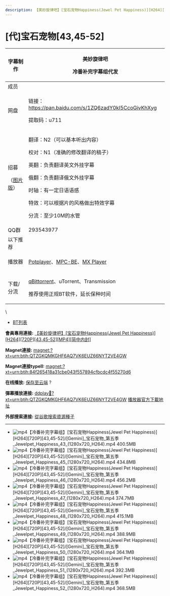 ```yaml
---
description: 【美妙旋律吧】[宝石宠物Happiness(Jewel Pet Happiness)][H264][720P][43,45-52][MP4][简中内封]
---
```


# \[代]宝石宠物\[43,45-52]



| 字幕制作                                                                          | <p>美妙旋律吧</p><p>冷番补完字幕组代发</p>                                                                                                                                                            |
| ----------------------------------------------------------------------------- | --------------------------------------------------------------------------------------------------------------------------------------------------------------------------------------- |
| 成员                                                                            |                                                                                                                                                                                         |
| 网盘                                                                            | <p> 链接：https://pan.baidu.com/s/1ZQ6zadY0kI5CcoGivKhXyg  </p><p>提取码：u711</p>                                                                                                             |
| <p>招募</p><p>（<a href="https://s2.ax1x.com/2020/01/30/11aCjS.jpg">图片版</a>）</p> | <p>翻译：N2（可以基本听出内容）</p><p>校对：N1（准确的修改翻译的稿子）</p><p>英翻：负责翻译英文外挂字幕</p><p>俄翻：负责翻译俄文外挂字幕</p><p>时轴：有一定日语语感</p><p>特效：可以根据片的风格做出特效字幕</p><p>分流：至少10M的水管</p>                                       |
| QQ群                                                                           | 293543977                                                                                                                                                                               |
| 以下推荐                                                                          |                                                                                                                                                                                         |
| 播放器                                                                           | <p><a href="https://potplayer.daum.net/">Potplayer</a>、<a href="https://sourceforge.net/projects/mpcbe/">MPC-BE</a>、<a href="https://www.lanzous.com/b688551">MX Player</a></p><p> </p> |
| 下载/分流                                                                         | <p><a href="https://github.com/c0re100/qBittorrent-Enhanced-Edition/releases">qBittorrent</a>、uTorrent、Transmission</p><p>推荐使用正规BT软件，延长保种时间</p>                                         |

&#x20;

&#x20;

&#x20;

&#x20;

&#x20;

&#x20;

\


* [BT列表](https://share.dmhy.org/topics/view/603819_Happiness_Jewel_Pet_Happiness_H264_720P_43_45-52_MP4.html#tabs-1)

**會員專用連接:** [【美妙旋律吧】\[宝石宠物Happiness(Jewel Pet Happiness)\]\[H264\]\[720P\]\[43,45-52\]\[MP4\]\[简中内封\]](https://dl.dmhy.org/2022/06/24/84f265418a31cbe043f557894cfbcdc4f55270d6.torrent)

**Magnet連接:** [magnet:?xt=urn:btih:QTZGKQMKGHF6AQ7VK6EUZ66NYT2VE4GW](https://magnet/?xt=urn:btih:QTZGKQMKGHF6AQ7VK6EUZ66NYT2VE4GW\&dn=\&tr=http%3A%2F%2F104.143.10.186%3A8000%2Fannounce\&tr=udp%3A%2F%2F104.143.10.186%3A8000%2Fannounce\&tr=http%3A%2F%2Ftracker.openbittorrent.com%3A80%2Fannounce\&tr=udp%3A%2F%2Ftracker3.itzmx.com%3A6961%2Fannounce\&tr=http%3A%2F%2Ftracker4.itzmx.com%3A2710%2Fannounce\&tr=http%3A%2F%2Ftracker.publicbt.com%3A80%2Fannounce\&tr=http%3A%2F%2Ftracker.prq.to%2Fannounce\&tr=http%3A%2F%2Fopen.acgtracker.com%3A1096%2Fannounce\&tr=https%3A%2F%2Ft-115.rhcloud.com%2Fonly_for_ylbud\&tr=http%3A%2F%2Ftracker1.itzmx.com%3A8080%2Fannounce\&tr=http%3A%2F%2Ftracker2.itzmx.com%3A6961%2Fannounce\&tr=udp%3A%2F%2Ftracker1.itzmx.com%3A8080%2Fannounce\&tr=udp%3A%2F%2Ftracker2.itzmx.com%3A6961%2Fannounce\&tr=udp%3A%2F%2Ftracker3.itzmx.com%3A6961%2Fannounce\&tr=udp%3A%2F%2Ftracker4.itzmx.com%3A2710%2Fannounce\&tr=http%3A%2F%2F1337.abcvg.info%2Fannounce)

**Magnet連接typeII:** [magnet:?xt=urn:btih:84f265418a31cbe043f557894cfbcdc4f55270d6](https://magnet/?xt=urn:btih:84f265418a31cbe043f557894cfbcdc4f55270d6)

**在线播放:** [保存至云端](https://mypikpak.com/drive/url-checker?url=magnet:?xt=urn:btih:84f265418a31cbe043f557894cfbcdc4f55270d6) ?

**彈幕播放連接:** [ddplay:magnet:?xt=urn:btih:QTZGKQMKGHF6AQ7VK6EUZ66NYT2VE4GW](ddplay:magnet:?xt=urn:btih:QTZGKQMKGHF6AQ7VK6EUZ66NYT2VE4GW\&dn=\&tr=http%3A%2F%2F104.143.10.186%3A8000%2Fannounce\&tr=udp%3A%2F%2F104.143.10.186%3A8000%2Fannounce\&tr=http%3A%2F%2Ftracker.openbittorrent.com%3A80%2Fannounce\&tr=udp%3A%2F%2Ftracker3.itzmx.com%3A6961%2Fannounce\&tr=http%3A%2F%2Ftracker4.itzmx.com%3A2710%2Fannounce\&tr=http%3A%2F%2Ftracker.publicbt.com%3A80%2Fannounce\&tr=http%3A%2F%2Ftracker.prq.to%2Fannounce\&tr=http%3A%2F%2Fopen.acgtracker.com%3A1096%2Fannounce\&tr=https%3A%2F%2Ft-115.rhcloud.com%2Fonly_for_ylbud\&tr=http%3A%2F%2Ftracker1.itzmx.com%3A8080%2Fannounce\&tr=http%3A%2F%2Ftracker2.itzmx.com%3A6961%2Fannounce\&tr=udp%3A%2F%2Ftracker1.itzmx.com%3A8080%2Fannounce\&tr=udp%3A%2F%2Ftracker2.itzmx.com%3A6961%2Fannounce\&tr=udp%3A%2F%2Ftracker3.itzmx.com%3A6961%2Fannounce\&tr=udp%3A%2F%2Ftracker4.itzmx.com%3A2710%2Fannounce\&tr=http%3A%2F%2F1337.abcvg.info%2Fannounce) [播放器官方下載地址](http://www.dandanplay.com/?from=dmhy)

**外部搜索連接:** [從谷歌搜索資源種子](https://www.google.com/search?oe=utf-8\&q=84f265418a31cbe043f557894cfbcdc4f55270d6)

***

* ![mp4](https://share.dmhy.org/images/icon/mp4.gif)【冷番补完字幕组】\[宝石宠物Happiness(Jewel Pet Happiness)]\[H264]\[720P]\[43,45-52]/\[Gemini]\_宝石宠物\_第五季\_Jewelpet\_Happiness\_43\_(1280x720\_H264).mp4 400.5MB
* ![mp4](https://share.dmhy.org/images/icon/mp4.gif)【冷番补完字幕组】\[宝石宠物Happiness(Jewel Pet Happiness)]\[H264]\[720P]\[43,45-52]/\[Gemini]\_宝石宠物\_第五季\_Jewelpet\_Happiness\_45\_(1280x720\_H264).mp4 434.8MB
* ![mp4](https://share.dmhy.org/images/icon/mp4.gif)【冷番补完字幕组】\[宝石宠物Happiness(Jewel Pet Happiness)]\[H264]\[720P]\[43,45-52]/\[Gemini]\_宝石宠物\_第五季\_Jewelpet\_Happiness\_46\_(1280x720\_H264).mp4 456.2MB
* ![mp4](https://share.dmhy.org/images/icon/mp4.gif)【冷番补完字幕组】\[宝石宠物Happiness(Jewel Pet Happiness)]\[H264]\[720P]\[43,45-52]/\[Gemini]\_宝石宠物\_第五季\_Jewelpet\_Happiness\_47\_(1280x720\_H264).mp4 374.7MB
* ![mp4](https://share.dmhy.org/images/icon/mp4.gif)【冷番补完字幕组】\[宝石宠物Happiness(Jewel Pet Happiness)]\[H264]\[720P]\[43,45-52]/\[Gemini]\_宝石宠物\_第五季\_Jewelpet\_Happiness\_48\_(1280x720\_H264).mp4 415.1MB
* ![mp4](https://share.dmhy.org/images/icon/mp4.gif)【冷番补完字幕组】\[宝石宠物Happiness(Jewel Pet Happiness)]\[H264]\[720P]\[43,45-52]/\[Gemini]\_宝石宠物\_第五季\_Jewelpet\_Happiness\_49\_(1280x720\_H264).mp4 388.9MB
* ![mp4](https://share.dmhy.org/images/icon/mp4.gif)【冷番补完字幕组】\[宝石宠物Happiness(Jewel Pet Happiness)]\[H264]\[720P]\[43,45-52]/\[Gemini]\_宝石宠物\_第五季\_Jewelpet\_Happiness\_50\_(1280x720\_H264).mp4 364.1MB
* ![mp4](https://share.dmhy.org/images/icon/mp4.gif)【冷番补完字幕组】\[宝石宠物Happiness(Jewel Pet Happiness)]\[H264]\[720P]\[43,45-52]/\[Gemini]\_宝石宠物\_第五季\_Jewelpet\_Happiness\_51\_(1280x720\_H264).mp4 392.3MB
* ![mp4](https://share.dmhy.org/images/icon/mp4.gif)【冷番补完字幕组】\[宝石宠物Happiness(Jewel Pet Happiness)]\[H264]\[720P]\[43,45-52]/\[Gemini]\_宝石宠物\_第五季\_Jewelpet\_Happiness\_52\_(1280x720\_H264).mp4 368.5MB
